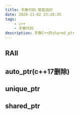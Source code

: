 ```yaml
---
title: 手撕代码-智能指针
date: 2020-11-02 23:28:35
tags: 
    - c++
    - 手撕代码
description: 手撕C++的shared_ptr
---
```


## RAII
## auto_ptr(c++17删除)
## unique_ptr
## shared_ptr
